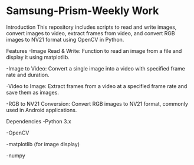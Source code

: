 # Samsung-Prism-Weekly Work
Introduction
This repository includes scripts to read and write images, convert images to video, extract frames from video, and convert RGB images to NV21 format using OpenCV in Python.




Features
-Image Read & Write: Function to read an image from a file and display it using matplotlib.

-Image to Video: Convert a single image into a video with specified frame rate and duration.

-Video to Image: Extract frames from a video at a specified frame rate and save them as images.

-RGB to NV21 Conversion: Convert RGB images to NV21 format, commonly used in Android applications.



Dependencies
-Python 3.x

-OpenCV

-matplotlib (for image display)

-numpy
